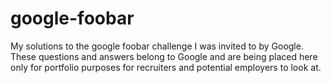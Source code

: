 # google-foobar
 My solutions to the google foobar challenge I was invited to by Google. These questions and answers belong to Google and are being placed here only for portfolio purposes for recruiters and potential employers to look at.
